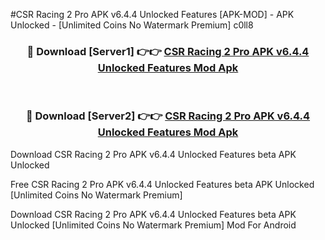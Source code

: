 #CSR Racing 2 Pro APK v6.4.4 Unlocked Features [APK-MOD] - APK Unlocked - [Unlimited Coins No Watermark Premium] c0ll8



<div align="center">

<h3>🔴 Download [Server1] 👉👉 <a href="https://momento.my/?title=CSR_Racing_2_Pro_APK_v6.4.4_Unlocked_Features">CSR Racing 2 Pro APK v6.4.4 Unlocked Features Mod Apk</a></h3><br>

<h3>🔴 Download [Server2] 👉👉 <a href="https://momento.my/?title=CSR_Racing_2_Pro_APK_v6.4.4_Unlocked_Features">CSR Racing 2 Pro APK v6.4.4 Unlocked Features Mod Apk</a></h3>
</div>



Download CSR Racing 2 Pro APK v6.4.4 Unlocked Features beta APK Unlocked

Free CSR Racing 2 Pro APK v6.4.4 Unlocked Features beta APK Unlocked [Unlimited Coins No Watermark Premium]

Download CSR Racing 2 Pro APK v6.4.4 Unlocked Features beta APK Unlocked [Unlimited Coins No Watermark Premium] Mod For Android

